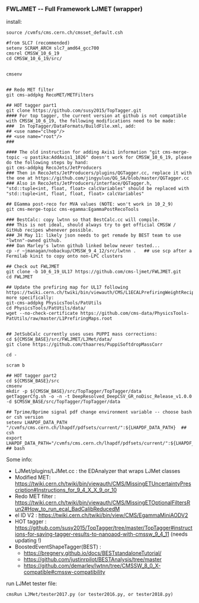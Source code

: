 ### FWLJMET -- Full Framework LJMET (wrapper)



install:

	source /cvmfs/cms.cern.ch/cmsset_default.csh
	
	#from SLC7 (recommended)
	setenv SCRAM_ARCH slc7_amd64_gcc700
	cmsrel CMSSW_10_6_19
	cd CMSSW_10_6_19/src/
	
	
	cmsenv

	
	## Redo MET filter
	git cms-addpkg RecoMET/METFilters

	## HOT tagger part1
	git clone https://github.com/susy2015/TopTagger.git
	#### For top tagger, the current version at github is not compatible with CMSSW_10_6_19, the following modifications need to be made:
	###  In TopTagger/DataFormats/BuildFile.xml, add:
	## <use name="clhep"/>
	## <use name="root"/>
	###
	
	#### The old instruction for adding Axis1 information "git cms-merge-topic -u pastika:AddAxis1_1026" doesn't work for CMSSW_10_6_19, please do the following steps by hand:
	git cms-addpkg RecoJets/JetProducers
	### Then in RecoJets/JetProducers/plugins/QGTagger.cc, replace it with the one at https://github.com/jingyuluo/QG_SA/blob/master/QGTagger.cc
	### Also in RecoJets/JetProducers/interface/QGTagger.h, "std::tuple<int, float, float> calcVariables" should be replaced with "std::tuple<int, float, float, float> calcVariables"

	## EGamma post-reco for MVA values (NOTE: won't work in 10_2_9)
	git cms-merge-topic cms-egamma:EgammaPostRecoTools

	### BestCalc: copy lwtnn so that BestCalc.cc will compile.
	### This is not ideal, should always try to get official CMSSW / GitHub recipes whenever possible.
	### JH May 11: likely json needs to get remade by BEST team to use "lwtnn"-owned github. 
	### Dan Marley's lwtnn github linked below never tested...
	cp -r ~jmanagan/nobackup/CMSSW_9_4_12/src/lwtnn .   ## use scp after a Fermilab kinit to copy onto non-LPC clusters

	## Check out FWLJMET
	git clone -b 10_6_19_UL17 https://github.com/cms-ljmet/FWLJMET.git
	cd FWLJMET
	
	## Update the prefiring map for UL17 following https://twiki.cern.ch/twiki/bin/viewauth/CMS/L1ECALPrefiringWeightRecipe, more specifically:
	git-cms-addpkg PhysicsTools/PatUtils 
	cd PhysicsTools/PatUtils/data/
	wget --no-check-certificate https://github.com/cms-data/PhysicsTools-PatUtils/raw/master/L1PrefiringMaps.root 


	## JetSubCalc currently uses uses PUPPI mass corrections:
	cd ${CMSSW_BASE}/src/FWLJMET/LJMet/data/
	git clone https://github.com/thaarres/PuppiSoftdropMassCorr

	cd -

	scram b

	## HOT tagger part2
	cd ${CMSSW_BASE}/src
	cmsenv
	mkdir -p ${CMSSW_BASE}/src/TopTagger/TopTagger/data
	getTaggerCfg.sh -o -n -t DeepResolved_DeepCSV_GR_noDisc_Release_v1.0.0 -d $CMSSW_BASE/src/TopTagger/TopTagger/data

	## Tprime/Bprime signal pdf change environment variable -- choose bash or csh version
	setenv LHAPDF_DATA_PATH "/cvmfs/cms.cern.ch/lhapdf/pdfsets/current/":${LHAPDF_DATA_PATH}  ## csh
	export LHAPDF_DATA_PATH="/cvmfs/cms.cern.ch/lhapdf/pdfsets/current/":${LHAPDF_DATA_PATH}  ## bash



Some info:

- LJMet/plugins/LJMet.cc : the EDAnalyzer that wraps LJMet classes
- Modified MET: https://twiki.cern.ch/twiki/bin/viewauth/CMS/MissingETUncertaintyPrescription#Instructions_for_9_4_X_X_9_or_10
- Redo MET filter : https://twiki.cern.ch/twiki/bin/viewauth/CMS/MissingETOptionalFiltersRun2#How_to_run_ecal_BadCalibReducedM
- el ID V2 : https://twiki.cern.ch/twiki/bin/view/CMS/EgammaMiniAODV2
- HOT tagger : https://github.com/susy2015/TopTagger/tree/master/TopTagger#instructions-for-saving-tagger-results-to-nanoaod-with-cmssw_9_4_11 (needs updating !)
- BoostedEventShapeTagger(BEST) :
     - https://bregnery.github.io/docs/BESTstandaloneTutorial/
     - https://github.com/justinrpilot/BESTAnalysis/tree/master
     - https://github.com/demarley/lwtnn/tree/CMSSW_8_0_X-compatible#cmssw-compatibility


run LJMet tester file:

    cmsRun LJMet/tester2017.py (or tester2016.py, or tester2018.py)

